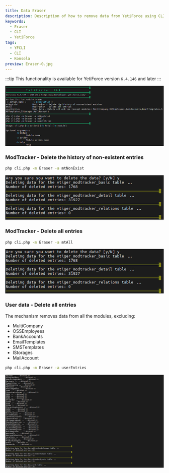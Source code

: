 ```yaml
---
title: Data Eraser
description: Description of how to remove data from YetiForce using CLI
keywords:
  - Eraser
  - CLI
  - YetiForce
tags:
  - YFCLI
  - CLI
  - Konsola
preview: Eraser-0.jpg
---
```


:::tip This functionality is available for YetiForce version `6.4.146` and later
:::

![Eraser CLI](Eraser-0.jpg)

### ModTracker - Delete the history of non-existent entries

```bash
php cli.php -m Eraser -a mtNonExist
```

![Eraser CLI](Eraser-1.jpg)

### ModTracker - Delete all entries

```bash
php cli.php -m Eraser -a mtAll
```

![Eraser CLI](Eraser-1.jpg)

### User data - Delete all entries

The mechanism removes data from all the modules, excluding:

- MultiCompany
- OSSEmployees
- BankAccounts
- EmailTemplates
- SMSTemplates
- IStorages
- MailAccount

```bash
php cli.php -m Eraser -a userEntries
```

![Eraser CLI](Eraser-2.jpg)
